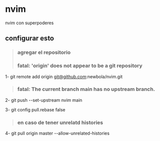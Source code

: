 # nvim
nvim con superpoderes

## configurar esto
> ### agregar el repositorio
> ### fatal: 'origin' does not appear to be a git repository
1- git remote add origin git@github.com:newbola/nvim.git

> ### fatal: The current branch main has no upstream branch.
2- git push --set-upstream nvim main

3- git config pull.rebase false 

> ### en caso de tener unrelatd histories 
4- git pull origin master --allow-unrelated-histories
